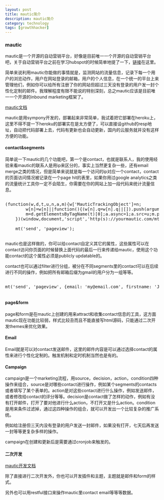 ```yaml
---
layout: post
title: mautic简介
description: mautic简介
category: technology
tags: [growthhacker]
---
```


### mautic

mautic是一个开源的自动营销平台，好像是目前唯一一个开源的自动营销平台吧，关于自动营销平台之前在学习hubspot的时候简单地提了一下，[链接](https://zhuanlan.zhihu.com/p/21523852?refer=coursera)在这里。

简单来说利用mautic你能做的事情就是，监测网站的流量信息，记录下每一个用户的浏览动作，用户在网站登录的邮箱，用户的个人信息，在一个统一的平台上来管理他们，例如你可以给所有注册了你的网站但超过三天没有登录的用户发一封个性化定制的邮件。我理解程度有限不能说的特别深刻，总之mautic应该是目前唯一一个开源的inbound marketing框架了。

[mautic文档](https://mautic.org/docs/en/index.html)

mautic是用sympony开发的，部署起来非常简单，我试着把它部署在heroku上，这里不得不提一下heroku的部署实在是太方便了，可以直接设github的resp地址，自动把代码部署上去，代码有更新也会自动更新，国内的云服务就并没有这样方便的功能。

<!-- more -->

#### contact&segments

简单说一下mautic的几个功能吧，第一个是contact，也就是联系人，我的使用经验来看mautic的联系人是用ip来区分的，事实上当然更复杂一些，还有email merge之类的情况，但是简单来说就是每一个访问的ip对应一个contact，contact的页面访问情况被记录在一个page hit的表里，如果你用过google analytics之类的流量统计工具你一定不会陌生，你需要在你的网站上加一段代码来统计流量信息。

<pre class="brush: javascript">

(function(w,d,t,u,n,a,m){w['MauticTrackingObject']=n;
        w[n]=w[n]||function(){(w[n].q=w[n].q||[]).push(arguments)},a=d.createElement(t),
        m=d.getElementsByTagName(t)[0];a.async=1;a.src=u;m.parentNode.insertBefore(a,m)
    })(window,document,'script','http(s)://yourmautic.com/mtc.js','mt');

    mt('send', 'pageview');

</pre>

mautic也是这样做的，你可以给contact自定义其它的属性，这些属性可以在contact访问你页面的时候替换上面代码的最后一行来传递给mautic，使用这个功能contact的这个属性必须是publicly updatable的。

contact也可以通过filter进行分组，被分在不同segments里的contact可以在后续进行不同的操作，例如把所有邮箱后缀为gmail的用户分为一组等等。

<pre class="brush: javascript">

mt('send', 'pageview', {email: 'my@email.com', firstname: 'John'});

</pre>

#### page&form

page和form是在mautic上创建的用来attract和收集contact信息的工具，这方面mautic现在功能比较弱，样式比较丑而且不能直接写html源码，只能通过二次开发themes来优化效果。

#### Email

Email就是可以对contact发送邮件，这里的邮件内容是可以通过选择contact的属性来进行个性化定制的。触发机制和定时机制当然也是有的。

#### Campaign

campaign是一个marketing流程，用source，decision，action，condition四种操作来组合，source是对哪些contact进行操作，例如某个segments的contacts或者填写了某个表单的。action是对这些contact进行什么操作，例如发送邮件，或者修改给contact的评分等等。decision是contact做了怎样的动作，例如有没有打开邮件，打开了要对他进行什么action，不打开又是什么action。condition是用来条件过滤掉，通过这四种操作的组合，就可以开发出一个比较复杂的推广系统。

例如给注册但三天内没有登录的用户发送一封邮件，如果没有打开，七天后再发送一封等等更复杂多样的操作。

campaign在创建和更新后是需要通过cronjob来触发的。

#### 二次开发

[mautic开发文档](https://developer.mautic.org/?php#introduction)

除了直接进行二次开发外，你也可以开发插件和主题，主题就是邮件和form的样式。

另外也可以用restful接口来操作mautic里contact email等等等数据。

